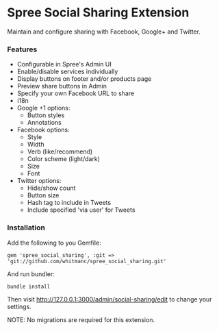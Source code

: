 Spree Social Sharing Extension
==============================

Maintain and configure sharing with Facebook, Google+ and Twitter.
  
### Features
* Configurable in Spree's Admin UI  
* Enable/disable services individually  
* Display buttons on footer and/or products page  
* Preview share buttons in Admin  
* Specify your own Facebook URL to share
* i18n  
* Google +1 options:  
    * Button styles  
    * Annotations 
* Facebook options:  
    * Style  
    * Width  
    * Verb (like/recommend)  
    * Color scheme (light/dark)
    * Size  
    * Font
* Twitter options:  
    * Hide/show count  
    * Button size  
    * Hash tag to include in Tweets
    * Include specified 'via user' for Tweets  
  
### Installation
    
Add the following to you Gemfile:

    gem 'spree_social_sharing', :git => 'git://github.com/whitmanc/spree_social_sharing.git'

And run bundler:

    bundle install
  
  
Then visit http://127.0.0.1:3000/admin/social-sharing/edit to change your settings.
  
  
NOTE: No migrations are required for this extension.